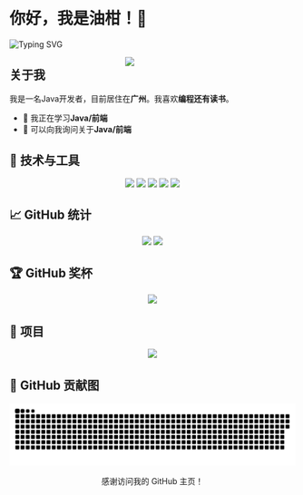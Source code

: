 # 你好，我是油柑！👋

![Typing SVG](https://readme-typing-svg.herokuapp.com?font=Fira+Code&color=00FF00&center=true&vCenter=true&lines=欢迎来到我的GitHub主页!;我是一名充满激情的开发者.;我热爱编程和阅读。)

<img align="right" width="300" src="https://media.giphy.com/media/qgQUggAC3Pfv687qPC/giphy.gif">

## 关于我

我是一名Java开发者，目前居住在**广州**。我喜欢**编程还有读书**。

- 🌱 我正在学习**Java/前端**
- 💬 可以向我询问关于**Java/前端**

## 🔧 技术与工具

<p align="center">
  <img src="https://img.shields.io/badge/Java-007396?style=for-the-badge&logo=java&logoColor=white" />
  <img src="https://img.shields.io/badge/Vue.js-4FC08D?style=for-the-badge&logo=vue.js&logoColor=white" />
  <img src="https://img.shields.io/badge/React-61DAFB?style=for-the-badge&logo=react&logoColor=white" />
  <img src="https://img.shields.io/badge/HarmonyOS-FF0000?style=for-the-badge&logo=harmonyos&logoColor=white" />
  <img src="https://img.shields.io/badge/GitHub-181717?style=for-the-badge&logo=github&logoColor=white" />
</p>

## 📈 GitHub 统计

<p align="center">
  <img height="150px" src="https://github-readme-stats.vercel.app/api?username=Yougan001&show_icons=true&theme=radical&count_private=true" />
  <img height="150px" src="https://github-readme-stats.vercel.app/api/top-langs/?username=Yougan001&layout=compact&theme=radical&langs_count=8" />
</p>

## 🏆 GitHub 奖杯

<p align="center">
  <img src="https://github-profile-trophy.vercel.app/?username=Yougan001&theme=onedark" />
</p>

## 🚀 项目

<p align="center">
  <a href="https://github.com/Yougan001/scholl-brand">
    <img src="https://github-readme-stats.vercel.app/api/pin/?username=Yougan001&repo=scholl-brand&theme=radical" />
  </a>
</p>


## 🐍 GitHub 贡献图

<p align="center">
  <img src="https://raw.githubusercontent.com/Yougan001/Yougan001/output/github-contribution-grid-snake.svg" />
</p>


<p align="center">感谢访问我的 GitHub 主页！</p>
